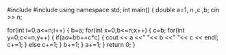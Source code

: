 
#include <iostream>
#include <cmath>
using namespace std;
int main()
{
  double a=1, n ,c ,b;
  cin >> n;
  
  for(int i=0;a<=n;i++)
  {
    b=a;
    for(int x=0;b<=n;x++)
    {
      c=b;
      for(int y=0;c<=n;y++)
      {
        if(a*a+b*b==c*c)
        {
          cout << a <<" "<< b <<" "<< c << endl;
          c+=1;
          } else
          c+=1;
      }
      b+=1;
    }
    a+=1;
    }
  return 0;
}
